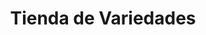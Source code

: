 ---
title: "Tienda de Variedades"
url: /ciudad-satelite/tienda-de-variedades-calle-diego-de-portugal-4/
shop: tienda de variedades
---